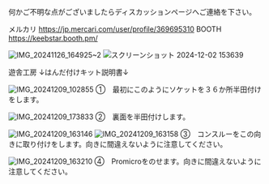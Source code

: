 何かご不明な点がございましたらディスカッションページへご連絡を下さい。

メルカリ
https://jp.mercari.com/user/profile/369695310
BOOTH
https://keebstar.booth.pm/

![IMG_20241126_164925~2](https://github.com/user-attachments/assets/5632cf67-d56d-4b71-9493-2dadcad4d805)
![スクリーンショット 2024-12-02 153639](https://github.com/user-attachments/assets/4dbc5952-1d1d-4fa4-ae0b-3781d0204a84)


遊舎工房
↓はんだ付けキット説明書↓

![IMG_20241209_102855](https://github.com/user-attachments/assets/fafbebf8-987d-484c-a896-178046ed2df6)
①　最初にこのようにソケットを３６か所半田付けをします。

![IMG_20241209_173833](https://github.com/user-attachments/assets/b3dca3c0-614f-410f-8e7c-453ccfd3d8d4)
②　裏面を半田付けします。

![IMG_20241209_163146](https://github.com/user-attachments/assets/e0b658e7-a1c4-4328-8227-43ee7110092b)
![IMG_20241209_163158](https://github.com/user-attachments/assets/33a44baa-82bc-47bb-8c5a-cf6880f550dd)
③　コンスルーをこの向きに取り付けをします。向きに間違えないように注意してください。

![IMG_20241209_163210](https://github.com/user-attachments/assets/db35461f-5b53-42cd-ab57-8f59db7013d9)
④　Promicroをのせます。向きに間違えないように注意してください。

